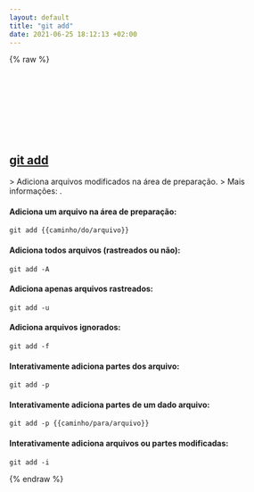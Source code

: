 ```yaml
---
layout: default
title: "git add"
date: 2021-06-25 18:12:13 +02:00
---
```

{% raw %}
<h2 id="git-add">
  <a href="/pt_br/common/git-add.html">git add</a> <a href="#git-add"><svg class="icon">
    <use href="/assets/images/unicode_sprite.svg#link" />
  </svg></a>
</h2>
> Adiciona arquivos modificados na área de preparação.
> Mais informações: <https://git-scm.com/docs/git-add>.

#### Adiciona um arquivo na área de preparação:
```shell
git add {{caminho/do/arquivo}}
```
#### Adiciona todos arquivos (rastreados ou não):
```shell
git add -A
```
#### Adiciona apenas arquivos rastreados:
```shell
git add -u
```
#### Adiciona arquivos ignorados:
```shell
git add -f
```
#### Interativamente adiciona partes dos arquivo:
```shell
git add -p
```
#### Interativamente adiciona partes de um dado arquivo:
```shell
git add -p {{caminho/para/arquivo}}
```
#### Interativamente adiciona arquivos ou partes modificadas:
```shell
git add -i
```
{% endraw %}